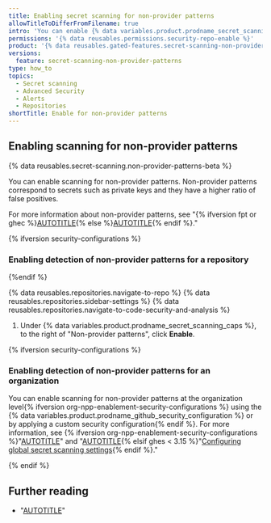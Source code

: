 ```yaml
---
title: Enabling secret scanning for non-provider patterns
allowTitleToDifferFromFilename: true
intro: 'You can enable {% data variables.product.prodname_secret_scanning %} to detect additional potential secrets at the {% ifversion security-configurations %}repository and organization levels{% else %}repository level{% endif %}.'
permissions: '{% data reusables.permissions.security-repo-enable %}'
product: '{% data reusables.gated-features.secret-scanning-non-provider-patterns %}'
versions:
  feature: secret-scanning-non-provider-patterns
type: how_to
topics:
  - Secret scanning
  - Advanced Security
  - Alerts
  - Repositories
shortTitle: Enable for non-provider patterns
---
```


## Enabling scanning for non-provider patterns

{% data reusables.secret-scanning.non-provider-patterns-beta %}

You can enable scanning for non-provider patterns. Non-provider patterns correspond to secrets such as private keys and they have a higher ratio of false positives.

For more information about non-provider patterns, see "{% ifversion fpt or ghec %}[AUTOTITLE](/code-security/secret-scanning/introduction/supported-secret-scanning-patterns#about-user--alerts){% else %}[AUTOTITLE](/code-security/secret-scanning/introduction/supported-secret-scanning-patterns#about-secret-scanning-alerts){% endif %}."

{% ifversion security-configurations %}

### Enabling detection of non-provider patterns for a repository

{%endif %}

{% data reusables.repositories.navigate-to-repo %}
{% data reusables.repositories.sidebar-settings %}
{% data reusables.repositories.navigate-to-code-security-and-analysis %}
1. Under {% data variables.product.prodname_secret_scanning_caps %}, to the right of "Non-provider patterns", click **Enable**.

{% ifversion security-configurations %}

### Enabling detection of non-provider patterns for an organization

You can enable scanning for non-provider patterns at the organization level{% ifversion org-npp-enablement-security-configurations %} using the {% data variables.product.prodname_github_security_configuration %} or by applying a custom security configuration{% endif %}. For more information, see {% ifversion org-npp-enablement-security-configurations %}"[AUTOTITLE](/code-security/securing-your-organization/enabling-security-features-in-your-organization/applying-the-github-recommended-security-configuration-in-your-organization)" and "[AUTOTITLE](/code-security/securing-your-organization/meeting-your-specific-security-needs-with-custom-security-configurations/creating-a-custom-security-configuration){% elsif ghes < 3.15 %}"[Configuring global secret scanning settings](/code-security/securing-your-organization/enabling-security-features-in-your-organization/configuring-global-security-settings-for-your-organization#configuring-global-secret-scanning-settings){% endif %}."

{% endif %}

## Further reading

* "[AUTOTITLE](/code-security/secret-scanning/managing-alerts-from-secret-scanning)"
